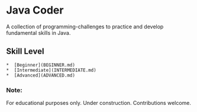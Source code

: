 # Java Coder

A collection of programming-challenges to practice and develop fundamental skills in Java. 

## Skill Level 
    *  [Beginner](BEGINNER.md)
    *  [Intermediate](INTERMEDIATE.md)
    *  [Advanced](ADVANCED.md)

### Note: 
For educational purposes only. Under construction. Contributions welcome. 